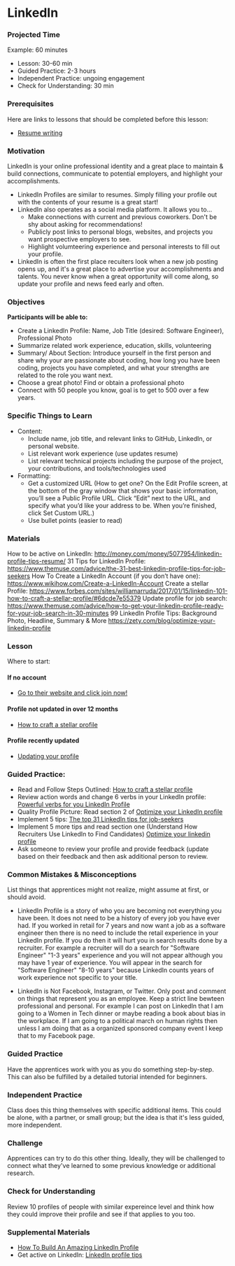 # LinkedIn

### Projected Time

Example: 60 minutes
- Lesson: 30-60 min
- Guided Practice: 2-3 hours
- Independent Practice: ungoing engagement
- Check for Understanding: 30 min

### Prerequisites

Here are links to lessons that should be completed before this lesson:

- [Resume writing](../resume-writing/resume-writing.md)

### Motivation

LinkedIn is your online professional identity and a great place to maintain & build connections, communicate to potential employers, and highlight your accomplishments.

- LinkedIn Profiles are similar to resumes. Simply filling your profile out with the contents of your resume is a great start!
- LinkedIn also operates as a social media platform. It allows you to...
    - Make connections with current and previous coworkers. Don't be shy about asking for recommendations!
    - Publicly post links to personal blogs, websites, and projects you want prospective employers to see.
    - Highlight volumteering experience and personal interests to fill out your profile.
- LinkedIn is often the first place recuiters look when a new job posting opens up, and it's a great place to advertise your accomplishments and talents. You never know when a great opportunity will come along, so update your profile and news feed early and often.


### Objectives

**Participants will be able to:**

- Create a LinkedIn Profile: Name, Job Title (desired: Software Engineer), Professional Photo 
- Summarize related work experience, education, skills, volunteering
- Summary/ About Section: Introduce yourself in the first person and share why your are passionate about coding, how long you have been coding, projects you have completed, and what your strengths are related to the role you want next.
- Choose a great photo!  Find or obtain a professional photo
- Connect with 50 people you know, goal is to get to 500 over a few years.



### Specific Things to Learn

- Content:
    - Include name, job title, and relevant links to GitHub, LinkedIn, or personal website.
    - List relevant work experience (use updates resume) 
    - List relevant technical projects including the purpose of the project, your contributions, and tools/technologies used
- Formatting:
    - Get a customized URL (How to get one? On the Edit Profile screen, at the bottom of the gray window that shows your basic information, you’ll see a Public Profile URL. Click “Edit” next to the URL, and specify what you’d like your address to be. When you’re finished, click Set Custom URL.)
    - Use bullet points (easier to read)


### Materials

How to be active on LinkedIn: http://money.com/money/5077954/linkedin-profile-tips-resume/
31 Tips for LinkedIn Profile: https://www.themuse.com/advice/the-31-best-linkedin-profile-tips-for-job-seekers
How To Create a LinkedIn Account (if you don’t have one): https://www.wikihow.com/Create-a-LinkedIn-Account
Create a stellar Profile: https://www.forbes.com/sites/williamarruda/2017/01/15/linkedin-101-how-to-craft-a-stellar-profile/#6dcde7e55379
Update profile for job search: https://www.themuse.com/advice/how-to-get-your-linkedin-profile-ready-for-your-job-search-in-30-minutes
99 LinkedIn Profile Tips: Background Photo, Headline, Summary & More https://zety.com/blog/optimize-your-linkedin-profile



### Lesson

Where to start:

#### If no account
- [Go to their website and click join now!](https://www.linkedin.com)

#### Profile not updated in over 12 months
- [How to craft a stellar profile](https://www.forbes.com/sites/williamarruda/2017/01/15/linkedin-101-how-to-craft-a-stellar-profile/#6dcde7e55379)

#### Profile recently updated
- [Updating your profile](https://www.themuse.com/advice/how-to-get-your-linkedin-profile-ready-for-your-job-search-in-30-minutes)

### Guided Practice: 
- Read and Follow Steps Outlined: [How to craft a stellar profile](https://www.forbes.com/sites/williamarruda/2017/01/15/linkedin-101-how-to-craft-a-stellar-profile/#6dcde7e55379)
- Review action words and change 6 verbs in your LinkedIn profile: [Powerful verbs for you LinkedIn Profile](https://www.themuse.com/advice/185-powerful-verbs-that-will-make-your-resume-awesome)
- Quality Profile Picture: Read section 2 of [Optimize your LinkedIn profile](https://zety.com/blog/optimize-your-linkedin-profile)
- Implement 5 tips: [The top 31 LinkedIn tips for job-seekers](https://www.themuse.com/advice/the-31-best-linkedin-profile-tips-for-job-seekers)
- Implement 5 more tips and read section one (Understand How Recruiters Use LinkedIn to Find Candidates) [Optimize your linkedin profile](https://zety.com/blog/optimize-your-linkedin-profile)
- Ask someone to review your profile and provide feedback (update based on their feedback and then ask additional person to review.



### Common Mistakes & Misconceptions

List things that apprentices might not realize, might assume at first, or should avoid.

- LinkedIn Profile is a story of who you are becoming not everything you have been.  It does not need to be a history of every job you have ever had.  If you worked in retail for 7 years and now want a job as a software engineer then there is no need to include the retail experience in your LinkedIn profile.  If you do then it will hurt you in search results done by a recruiter.  For example a recruiter will do a search for "Software Engineer" "1-3 years" experience and you will not appear although you may have 1 year of experience.  You will appear in the search for "Software Engineer" "8-10 years" because LinkedIn counts years of work experience not specific to your title.

- LinkedIn is Not Facebook, Instagram, or Twitter.  Only post and comment on things that represent you as an employee.  Keep a strict line bewteen professional and personal.  For example I can post on LinkedIn that I am going to a Women in Tech dinner or maybe reading a book about bias in the workplace.  If I am going to a political march on human rights then unless I am doing that as a organized sponsored company event I keep that to my Facebook page.


### Guided Practice

Have the apprentices work with you as you do something step-by-step.  This can also be fulfilled by a detailed tutorial intended for beginners.


### Independent Practice

Class does this thing themselves with specific additional items. This could be alone, with a partner, or small group; but the idea is that it's less guided, more independent.

### Challenge

Apprentices can try to do this other thing. Ideally, they will be challenged to connect what they've learned to some previous knowledge or additional research.


### Check for Understanding

Review 10 profiles of people with similar expereince level and think how they could improve their profile and see if that applies to you too.

### Supplemental Materials
- [How To Build An Amazing LinkedIn Profile](https://www.freecodecamp.org/news/how-to-build-an-amazing-linkedin-profile-15-proven-tips/)
- Get active on LinkedIn: [LinkedIn profile tips](http://money.com/money/5077954/linkedin-profile-tips-resume/)

